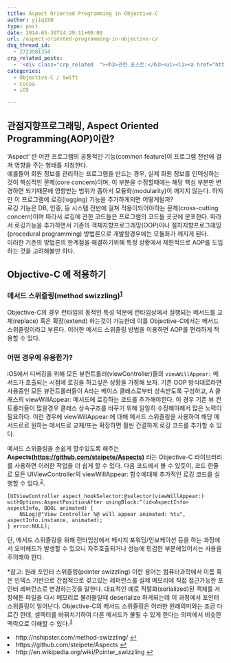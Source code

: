 ```yaml
---
title: Aspect Oriented Programming in Objective-C
author: yjiq150
type: post
date: 2014-05-30T14:29:11+00:00
url: /aspect-oriented-programming-in-objective-c/
dsq_thread_id:
  - 2723981354
crp_related_posts:
  - '<div class="crp_related  "><h3>관련 포스트:</h3><ul><li><a href="https://www.letmecompile.com/chrome-extension-with-react/"     class="post-776"><span class="crp_title">크롬 익스텐션 개발 + 리액트 적용하기</span></a></li><li><a href="https://www.letmecompile.com/mysql-innodb-lock-deadlock/"     class="post-763"><span class="crp_title">MySQL InnoDB lock & deadlock 이해하기</span></a></li><li><a href="https://www.letmecompile.com/shotcut-linux-server-video-generation/"     class="post-753"><span class="crp_title">Shotcut을 이용하여 리눅스 서버에서 템플릿 기반의 동영상 만들기</span></a></li><li><a href="https://www.letmecompile.com/redis-cluster-sentinel-overview/"     class="post-770"><span class="crp_title">레디스 클러스터, 센티넬 구성 및 동작 방식</span></a></li><li><a href="https://www.letmecompile.com/mysql-innodb-auto-increment-%ec%84%b1%eb%8a%a5-%ec%b5%9c%ec%a0%81%ed%99%94/"     class="post-750"><span class="crp_title">MySQL - InnoDB Auto Increment 성능 최적화</span></a></li></ul><div class="crp_clear"></div></div>'
categories:
  - Objective-C / Swift
  - Cocoa
  - iOS

---
```

## 관점지향프로그래밍, Aspect Oriented Programming(AOP)이란?

&#8216;Aspect&#8217; 란 어떤 프로그램의 공통적인 기능(common feature)이 프로그램 전반에 걸쳐 영향을 주는 형태를 지칭한다.  
예를들어 회원 정보를 관리하는 프로그램을 만드는 경우, 실제 회원 정보를 인덱싱하는 것이 핵심적인 문제(core concern)이며, 이 부분을 수정할때에는 해당 핵심 부분만 변경하면 되기때문에 영향받는 범위가 좁아서 모듈화(modularity)이 깨지지 않는다. 하지만 이 프로그램에 로깅(logging) 기능을 추가하게되면 어떻게될까?  
로깅 기능은 DB, 인증, 등 시스템 전반에 걸쳐 적용이되어야하는 문제(cross-cutting concern)이며 따라서 로깅에 관한 코드들은 프로그램의 코드들 곳곳에 분포한다. 따라서 로깅기능을 추가하면서 기존의 객체지향프로그래밍(OOP)이나 절차지향프로그래밍(procedural programming) 방법론으로 개발할경우에는 모듈화가 깨지게 된다.  
이러한 기존의 방법론의 한계점을 해결하기위해 특정 상황에서 제한적으로 AOP를 도입하는 것을 고려해볼만 하다.

## Objective-C 에 적용하기

### 메서드 스위즐링(method swizzling)<sup id="fnref-361-nshipster"><a href="#fn-361-nshipster" rel="footnote">1</a></sup>

Objective-C의 경우 런타임의 동적인 특성 덕분에 런타임상에서 실행되는 메서드를 교체(replace) 혹은 확장(extend) 하는것이 가능한데 이를 Objective-C에서는 메서드 스위즐링이라고 부른다. 이러한 메서드 스위즐링 방법을 이용하면 AOP를 편리하게 적용할 수 있다.

### 어떤 경우에 유용한가?

iOS에서 디버깅을 위해 모든 뷰컨트롤러(viewController)들의 `viewWillAppear:` 메서드가 호출되는 시점에 로깅을 하고싶은 상황을 가정해 보자. 기존 OOP 방식대로라면 사용중인 모든 뷰컨트롤러들이 A라는 베이스 클래스로부터 상속받도록 구성하고, A 클래스의 viewWillAppear: 메서드에 로깅하는 코드를 추가해야한다. 이 경우 기존 뷰 컨트롤러들이 많을경우 클래스 상속구조를 바꾸기 위해 일일히 수정해야해서 많은 노력이 필요하다. 이런 경우에 viewWillAppear:에 대해 메서드 스위즐링을 사용하여 해당 메서드르르 원하는 메서드로 교체/또는 확장하면 훨씬 간결하게 로깅 코드를 추가할 수 있다.

메서드 스위즐링을 손쉽게 할수있도록 해주는 **Aspects(https://github.com/steipete/Aspects)** 라는 Objective-C 라이브러리를 사용하면 이러한 작업을 더 쉽게 할 수 있다. 다음 코드에서 볼 수 있듯이, 코드 한줄로 모든 UIViewController의 viewWillAppear: 함수에대해 추가적인 로깅 코드를 실행할 수 있다.<sup id="fnref-361-aspect"><a href="#fn-361-aspect" rel="footnote">2</a></sup>.

    [UIViewController aspect_hookSelector:@selector(viewWillAppear:) withOptions:AspectPositionAfter usingBlock:^(id<AspectInfo> aspectInfo, BOOL animated) {
        NSLog(@"View Controller %@ will appear animated: %tu", aspectInfo.instance, animated);
    } error:NULL];
    

단, 메서드 스위즐링을 위해 런타임상에서 메시지 포워딩/인보케이션 등을 하는 과정에서 오버헤드가 발생할 수 있으니 자주호출되거나 성능에 민감한 부분에있어서는 사용을 주의해야 한다.

*참고: 원래 포인터 스위즐링(pointer swizzling) 이란 용어는 컴퓨터과학에서 이름 혹은 인덱스 기반으로 간접적으로 갖고있는 레퍼런스를 실제 메모리에 직접 접근가능한 포인터 레퍼런스로 변경하는것을 말한다. 대표적인 예로 직렬화(serialized)된 객체를 저장해둔 파일을 다시 메모리로 불러들일때 deserialize 하게되는데 이 과정에서 포인터 스위즐링이 일어난다. Objective-C의 메서드 스위즐링은 이러한 원래의미와는 조금 다르긴 한데, 셀렉터를 바꿔치기하여 다른 메서드가 불릴 수 있게 한다는 의미에서 비슷한 맥락으로 이해할 수 있다.<sup id="fnref-361-pointer"><a href="#fn-361-pointer" rel="footnote">3</a></sup>

<li id="fn-361-nshipster">
  http://nshipster.com/method-swizzling/&#160;<a href="#fnref-361-nshipster" rev="footnote">&#8617;</a>
</li>
<li id="fn-361-aspect">
  https://github.com/steipete/Aspects&#160;<a href="#fnref-361-aspect" rev="footnote">&#8617;</a>
</li>
<li id="fn-361-pointer">
  http://en.wikipedia.org/wiki/Pointer_swizzling&#160;<a href="#fnref-361-pointer" rev="footnote">&#8617;</a> </fn></footnotes>